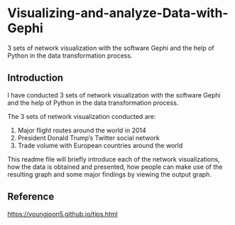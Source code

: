 # Visualizing-and-analyze-Data-with-Gephi
3 sets of network visualization with the software Gephi and the help of Python in the data transformation process.

## Introduction
I have conducted 3 sets of network visualization with the software Gephi and the help of Python in the data transformation process.

The 3 sets of network visualization conducted are:
1. Major flight routes around the world in 2014
2. President Donald Trump’s Twitter social network
3. Trade volume with European countries around the world

This readme file will briefly introduce each of the network visualizations, how the data is obtained and presented, how people can make use of the resulting graph and some major findings by viewing the output graph.

## Reference
https://youngjoon5.github.io/tips.html
